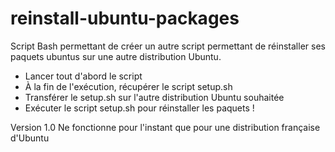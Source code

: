# reinstall-ubuntu-packages
Script Bash permettant de créer un autre script permettant de réinstaller ses paquets ubuntus sur une autre distribution Ubuntu.

- Lancer tout d'abord le script
- À la fin de l'exécution, récupérer le script setup.sh
- Transférer le setup.sh sur l'autre distribution Ubuntu souhaitée
- Exécuter le script setup.sh pour réinstaller les paquets !


Version 1.0
Ne fonctionne pour l'instant que pour une distribution française d'Ubuntu
